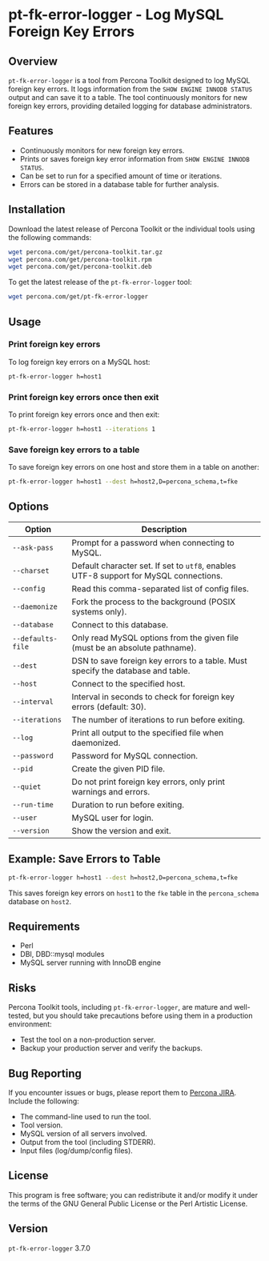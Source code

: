 
# pt-fk-error-logger - Log MySQL Foreign Key Errors

## Overview
`pt-fk-error-logger` is a tool from Percona Toolkit designed to log MySQL foreign key errors. It logs information from the `SHOW ENGINE INNODB STATUS` output and can save it to a table. The tool continuously monitors for new foreign key errors, providing detailed logging for database administrators.

## Features
- Continuously monitors for new foreign key errors.
- Prints or saves foreign key error information from `SHOW ENGINE INNODB STATUS`.
- Can be set to run for a specified amount of time or iterations.
- Errors can be stored in a database table for further analysis.

## Installation

Download the latest release of Percona Toolkit or the individual tools using the following commands:

```bash
wget percona.com/get/percona-toolkit.tar.gz
wget percona.com/get/percona-toolkit.rpm
wget percona.com/get/percona-toolkit.deb
```

To get the latest release of the `pt-fk-error-logger` tool:

```bash
wget percona.com/get/pt-fk-error-logger
```

## Usage

### Print foreign key errors

To log foreign key errors on a MySQL host:

```bash
pt-fk-error-logger h=host1
```

### Print foreign key errors once then exit

To print foreign key errors once and then exit:

```bash
pt-fk-error-logger h=host1 --iterations 1
```

### Save foreign key errors to a table

To save foreign key errors on one host and store them in a table on another:

```bash
pt-fk-error-logger h=host1 --dest h=host2,D=percona_schema,t=fke
```

## Options

| Option              | Description                                                                                                                                   |
|---------------------|-----------------------------------------------------------------------------------------------------------------------------------------------|
| `--ask-pass`         | Prompt for a password when connecting to MySQL.                                                                                               |
| `--charset`          | Default character set. If set to `utf8`, enables UTF-8 support for MySQL connections.                                                         |
| `--config`           | Read this comma-separated list of config files.                                                                                                |
| `--daemonize`        | Fork the process to the background (POSIX systems only).                                                                                      |
| `--database`         | Connect to this database.                                                                                                                     |
| `--defaults-file`    | Only read MySQL options from the given file (must be an absolute pathname).                                                                   |
| `--dest`             | DSN to save foreign key errors to a table. Must specify the database and table.                                                                |
| `--host`             | Connect to the specified host.                                                                                                                |
| `--interval`         | Interval in seconds to check for foreign key errors (default: 30).                                                                             |
| `--iterations`       | The number of iterations to run before exiting.                                                                                               |
| `--log`              | Print all output to the specified file when daemonized.                                                                                        |
| `--password`         | Password for MySQL connection.                                                                                                                |
| `--pid`              | Create the given PID file.                                                                                                                   |
| `--quiet`            | Do not print foreign key errors, only print warnings and errors.                                                                              |
| `--run-time`         | Duration to run before exiting.                                                                                                               |
| `--user`             | MySQL user for login.                                                                                                                         |
| `--version`          | Show the version and exit.                                                                                                                   |

## Example: Save Errors to Table

```bash
pt-fk-error-logger h=host1 --dest h=host2,D=percona_schema,t=fke
```

This saves foreign key errors on `host1` to the `fke` table in the `percona_schema` database on `host2`.

## Requirements

- Perl
- DBI, DBD::mysql modules
- MySQL server running with InnoDB engine

## Risks

Percona Toolkit tools, including `pt-fk-error-logger`, are mature and well-tested, but you should take precautions before using them in a production environment:

- Test the tool on a non-production server.
- Backup your production server and verify the backups.

## Bug Reporting

If you encounter issues or bugs, please report them to [Percona JIRA](https://jira.percona.com/projects/PT/issues). Include the following:

- The command-line used to run the tool.
- Tool version.
- MySQL version of all servers involved.
- Output from the tool (including STDERR).
- Input files (log/dump/config files).



## License

This program is free software; you can redistribute it and/or modify it under the terms of the GNU General Public License or the Perl Artistic License.

## Version

`pt-fk-error-logger` 3.7.0
